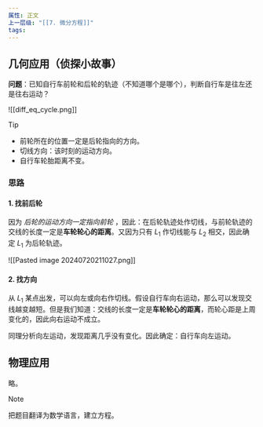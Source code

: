 ```yaml
---
属性: 正文
上一层级: "[[7. 微分方程]]"
tags:
---
```


## 几何应用（侦探小故事）

**问题**：已知自行车前轮和后轮的轨迹（不知道哪个是哪个），判断自行车是往左还是往右运动？

![[diff_eq_cycle.png]]

> [!tip] 
> - 前轮所在的位置一定是后轮指向的方向。
> - 切线方向：该时刻的运动方向。
> - 自行车轮胎距离不变。

### 思路

#### 1. 找前后轮

因为 *后轮的运动方向一定指向前轮* ，因此：在后轮轨迹处作切线，与前轮轨迹的交线的长度一定是**车轮轮心的距离**。又因为只有 $L_{1}$ 作切线能与 $L_{2}$ 相交，因此确定 $L_{1}$ 为后轮轨迹。

![[Pasted image 20240720211027.png]]

#### 2. 找方向

从 $L_{1}$ 某点出发，可以向左或向右作切线。假设自行车向右运动，那么可以发现交线越变越短。但是我们知道：交线的长度一定是**车轮轮心的距离**，而轮心距是上周变化的，因此向右运动不成立。

同理分析向左运动，发现距离几乎没有变化。因此确定：自行车向左运动。

## 物理应用

略。

> [!note] 
> 把题目翻译为数学语言，建立方程。